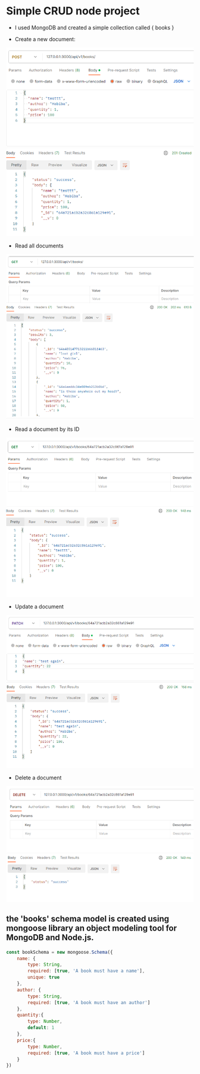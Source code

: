 # Simple CRUD node project

- I used MongoDB and created a simple collection called { books }

- Create a new document:

![Alt text](image.png)

- Read all documents

![Alt text](image-1.png)

- Read a document by its ID

![Alt text](image-2.png)


- Update a document

![Alt text](image-3.png)


- Delete a document

![Alt text](image-4.png)



## the 'books' schema model is created using mongoose library an object modeling tool for MongoDB and Node.js.

```js
const bookSchema = new mongoose.Schema({
    name: {
        type: String,
        required: [true, 'A book must have a name'],
        unique: true
    },
    author: {
        type: String,
        required: [true, 'A book must have an author']
    },
    quantity:{
        type: Number,
        default: 1
    },
    price:{
        type: Number,
        required: [true, 'A book must have a price']
    }
})
```